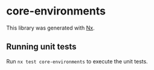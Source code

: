 # core-environments

This library was generated with [Nx](https://nx.dev).

## Running unit tests

Run `nx test core-environments` to execute the unit tests.
